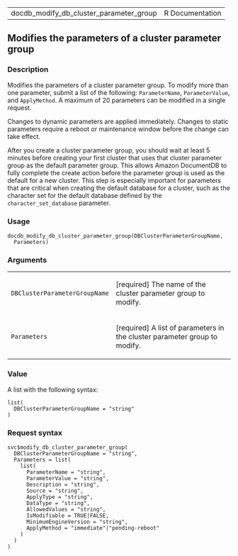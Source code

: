 <table style="width: 100%;">
<tbody>
<tr class="odd">
<td>docdb_modify_db_cluster_parameter_group</td>
<td style="text-align: right;">R Documentation</td>
</tr>
</tbody>
</table>

## Modifies the parameters of a cluster parameter group

### Description

Modifies the parameters of a cluster parameter group. To modify more
than one parameter, submit a list of the following: `ParameterName`,
`ParameterValue`, and `ApplyMethod`. A maximum of 20 parameters can be
modified in a single request.

Changes to dynamic parameters are applied immediately. Changes to static
parameters require a reboot or maintenance window before the change can
take effect.

After you create a cluster parameter group, you should wait at least 5
minutes before creating your first cluster that uses that cluster
parameter group as the default parameter group. This allows Amazon
DocumentDB to fully complete the create action before the parameter
group is used as the default for a new cluster. This step is especially
important for parameters that are critical when creating the default
database for a cluster, such as the character set for the default
database defined by the `character_set_database` parameter.

### Usage

    docdb_modify_db_cluster_parameter_group(DBClusterParameterGroupName,
      Parameters)

### Arguments

<table>
<colgroup>
<col style="width: 35%" />
<col style="width: 65%" />
</colgroup>
<tbody>
<tr class="odd">
<td><code
id="docdb_modify_db_cluster_parameter_group_:_DBClusterParameterGroupName">DBClusterParameterGroupName</code></td>
<td><p>[required] The name of the cluster parameter group to
modify.</p></td>
</tr>
<tr class="even">
<td><code
id="docdb_modify_db_cluster_parameter_group_:_Parameters">Parameters</code></td>
<td><p>[required] A list of parameters in the cluster parameter group to
modify.</p></td>
</tr>
</tbody>
</table>

### Value

A list with the following syntax:

    list(
      DBClusterParameterGroupName = "string"
    )

### Request syntax

    svc$modify_db_cluster_parameter_group(
      DBClusterParameterGroupName = "string",
      Parameters = list(
        list(
          ParameterName = "string",
          ParameterValue = "string",
          Description = "string",
          Source = "string",
          ApplyType = "string",
          DataType = "string",
          AllowedValues = "string",
          IsModifiable = TRUE|FALSE,
          MinimumEngineVersion = "string",
          ApplyMethod = "immediate"|"pending-reboot"
        )
      )
    )
